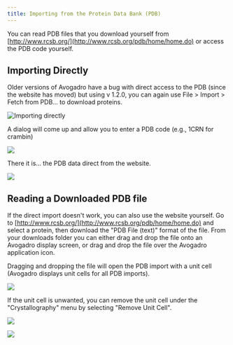 ```yaml
---
title: Importing from the Protein Data Bank (PDB)
---
```


You can read PDB files that you download yourself from [http://www.rcsb.org/](http://www.rcsb.org/pdb/home/home.do) or access the PDB code yourself.

## Importing Directly

Older versions of Avogadro have a bug with direct access to the PDB (since the website has moved) but using v 1.2.0, you can again use File > Import > Fetch from PDB... to download proteins.

![Importing directly][1]

[1]: ../images/2-importing-from-the-protein-data-bank--pdb-/importing-directly.png

A dialog will come up and allow you to enter a PDB code (e.g., 1CRN for crambin)

![][2]

[2]: ../images/2-importing-from-the-protein-data-bank--pdb-/fa774ace-50fd-4a5a-9887-dcd9cca47678.png

There it is... the PDB data direct from the website.

![][3]

[3]: ../images/2-importing-from-the-protein-data-bank--pdb-/75534ab7-b85e-4553-97f4-cf895b0ae61f.png

## Reading a Downloaded PDB file

If the direct import doesn't work, you can also use the website yourself. Go to [http://www.rcsb.org/](http://www.rcsb.org/pdb/home/home.do) and select a protein, then download the "PDB File (text)" format of the file. From your downloads folder you can either drag and drop the file onto an Avogadro display screen, or drag and drop the file over the Avogadro application icon.

Dragging and dropping the file will open the PDB import with a unit cell (Avogadro displays unit cells for all PDB imports). 

![][4]

[4]: ../images/2-importing-from-the-protein-data-bank--pdb-/3e94b139-631d-4522-a1a7-75989d4c825f.png

If the unit cell is unwanted, you can remove the unit cell under the "Crystallography" menu by selecting "Remove Unit Cell".

![][5]

[5]: ../images/2-importing-from-the-protein-data-bank--pdb-/51ffb521-ca52-48ac-b941-90da5619f8df.png

![][6]

[6]: ../images/2-importing-from-the-protein-data-bank--pdb-/d280bc1f-2b5b-4168-b67e-916178be1cd2.png
